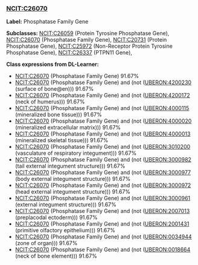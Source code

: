 
### [NCIT:C26070](http://purl.obolibrary.org/obo/NCIT_C26070)
**Label:** Phosphatase Family Gene

**Subclasses:** [NCIT:C26059](http://purl.obolibrary.org/obo/NCIT_C26059) (Protein Tyrosine Phosphatase Gene), [NCIT:C26070](http://purl.obolibrary.org/obo/NCIT_C26070) (Phosphatase Family Gene), [NCIT:C20731](http://purl.obolibrary.org/obo/NCIT_C20731) (Protein Phosphatase Gene), [NCIT:C25972](http://purl.obolibrary.org/obo/NCIT_C25972) (Non-Receptor Protein Tyrosine Phosphatase Gene), [NCIT:C26337](http://purl.obolibrary.org/obo/NCIT_C26337) (PTPN11 Gene), 

**Class expressions from DL-Learner:**

- [NCIT:C26070](http://purl.obolibrary.org/obo/NCIT_C26070) (Phosphatase Family Gene) 91.67%
- [NCIT:C26070](http://purl.obolibrary.org/obo/NCIT_C26070) (Phosphatase Family Gene) and (not ([UBERON:4200230](http://purl.obolibrary.org/obo/UBERON_4200230) (surface of bone@en))) 91.67%
- [NCIT:C26070](http://purl.obolibrary.org/obo/NCIT_C26070) (Phosphatase Family Gene) and (not ([UBERON:4200172](http://purl.obolibrary.org/obo/UBERON_4200172) (neck of humerus))) 91.67%
- [NCIT:C26070](http://purl.obolibrary.org/obo/NCIT_C26070) (Phosphatase Family Gene) and (not ([UBERON:4000115](http://purl.obolibrary.org/obo/UBERON_4000115) (mineralized bone tissue))) 91.67%
- [NCIT:C26070](http://purl.obolibrary.org/obo/NCIT_C26070) (Phosphatase Family Gene) and (not ([UBERON:4000020](http://purl.obolibrary.org/obo/UBERON_4000020) (mineralized extracellular matrix))) 91.67%
- [NCIT:C26070](http://purl.obolibrary.org/obo/NCIT_C26070) (Phosphatase Family Gene) and (not ([UBERON:4000013](http://purl.obolibrary.org/obo/UBERON_4000013) (mineralized skeletal tissue))) 91.67%
- [NCIT:C26070](http://purl.obolibrary.org/obo/NCIT_C26070) (Phosphatase Family Gene) and (not ([UBERON:3010200](http://purl.obolibrary.org/obo/UBERON_3010200) (vasculature of respiratory integument))) 91.67%
- [NCIT:C26070](http://purl.obolibrary.org/obo/NCIT_C26070) (Phosphatase Family Gene) and (not ([UBERON:3000982](http://purl.obolibrary.org/obo/UBERON_3000982) (tail external integument structure))) 91.67%
- [NCIT:C26070](http://purl.obolibrary.org/obo/NCIT_C26070) (Phosphatase Family Gene) and (not ([UBERON:3000977](http://purl.obolibrary.org/obo/UBERON_3000977) (body external integument structure))) 91.67%
- [NCIT:C26070](http://purl.obolibrary.org/obo/NCIT_C26070) (Phosphatase Family Gene) and (not ([UBERON:3000972](http://purl.obolibrary.org/obo/UBERON_3000972) (head external integument structure))) 91.67%
- [NCIT:C26070](http://purl.obolibrary.org/obo/NCIT_C26070) (Phosphatase Family Gene) and (not ([UBERON:3000961](http://purl.obolibrary.org/obo/UBERON_3000961) (external integument structure))) 91.67%
- [NCIT:C26070](http://purl.obolibrary.org/obo/NCIT_C26070) (Phosphatase Family Gene) and (not ([UBERON:2007013](http://purl.obolibrary.org/obo/UBERON_2007013) (preplacodal ectoderm))) 91.67%
- [NCIT:C26070](http://purl.obolibrary.org/obo/NCIT_C26070) (Phosphatase Family Gene) and (not ([UBERON:2001431](http://purl.obolibrary.org/obo/UBERON_2001431) (primitive olfactory epithelium))) 91.67%
- [NCIT:C26070](http://purl.obolibrary.org/obo/NCIT_C26070) (Phosphatase Family Gene) and (not ([UBERON:0034944](http://purl.obolibrary.org/obo/UBERON_0034944) (zone of organ))) 91.67%
- [NCIT:C26070](http://purl.obolibrary.org/obo/NCIT_C26070) (Phosphatase Family Gene) and (not ([UBERON:0018664](http://purl.obolibrary.org/obo/UBERON_0018664) (neck of bone element))) 91.67%


